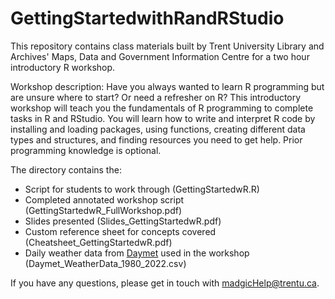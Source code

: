 # GettingStartedwithRandRStudio

This repository contains class materials built by Trent University Library and Archives' Maps, Data and Government Information Centre for a two hour introductory R workshop.

Workshop description:
Have you always wanted to learn R programming but are unsure where to start? Or need a refresher on R? This introductory workshop will teach you the fundamentals of R programming to complete tasks in R and RStudio. You will learn how to write and interpret R code by installing and loading packages, using functions, creating different data types and structures, and finding resources you need to get help. Prior programming knowledge is optional. 

The directory contains the: 
* Script for students to work through (GettingStartedwR.R)
* Completed annotated workshop script (GettingStartedwR_FullWorkshop.pdf)
* Slides presented (Slides_GettingStartedwR.pdf)
* Custom reference sheet for concepts covered (Cheatsheet_GettingStartedwR.pdf)
* Daily weather data from [Daymet](https://daymet.ornl.gov/) used in the workshop (Daymet_WeatherData_1980_2022.csv)

If you have any questions, please get in touch with madgicHelp@trentu.ca.

